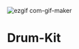 ![ezgif com-gif-maker](https://user-images.githubusercontent.com/63841109/119142350-064ae680-ba64-11eb-94c4-f00821814930.gif)
# Drum-Kit
